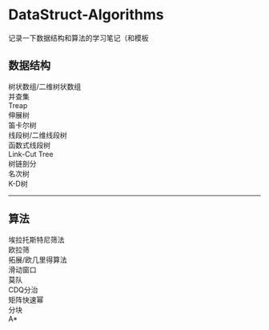 # DataStruct-Algorithms
记录一下数据结构和算法的学习笔记（和模板

## 数据结构 ##  
  树状数组/二维树状数组  
  并查集  
  Treap  
  伸展树  
  笛卡尔树  
  线段树/二维线段树  
  函数式线段树  
  Link-Cut Tree  
  树链剖分  
  名次树  
  K-D树  
  
---
## 算法 ##  
  埃拉托斯特尼筛法  
  欧拉筛    
  拓展/欧几里得算法  
  滑动窗口  
  莫队  
  CDQ分治  
  矩阵快速幂  
  分块  
  A*  
